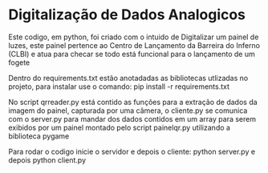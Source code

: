 # Digitalização de Dados Analogicos

Este codigo, em python, foi criado com o intuido de Digitalizar um painel de luzes, este painel pertence ao Centro de Lançamento da Barreira do Inferno (CLBI) e atua para checar se todo está funcional para o lançamento de um fogete

Dentro do requirements.txt estão anotadadas as bibliotecas utlizadas no projeto, para instalar use o comando: pip install -r requirements.txt

No script qrreader.py está contido as funções para a extração de dados da imagem do painel, capturada por uma câmera, o cliente.py se comunica com o server.py para mandar dos dados contidos em um array para serem exibidos por um painel montado pelo script painelqr.py utilizando a biblioteca pygame

Para rodar o codigo inicie o servidor e depois o cliente: python server.py e depois python client.py
